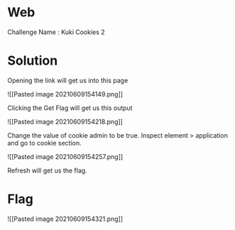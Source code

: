# Web

Challenge Name : Kuki Cookies 2

# Solution

Opening the link will get us into this page

![[Pasted image 20210609154149.png]]

Clicking the Get Flag will get us this output

![[Pasted image 20210609154218.png]]

Change the value of cookie admin to be true. Inspect element > application and go to cookie section.

![[Pasted image 20210609154257.png]]

Refresh will get us the flag.

# Flag

![[Pasted image 20210609154321.png]]










